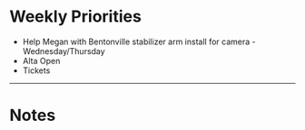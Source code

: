 # Weekly Priorities
- Help Megan with Bentonville stabilizer arm install for camera - Wednesday/Thursday
- Alta Open
- Tickets
---
# Notes
